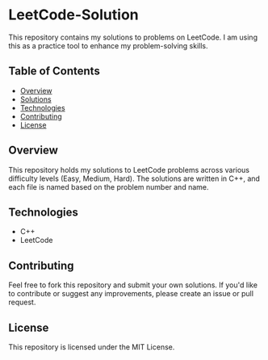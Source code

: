 # LeetCode-Solution

This repository contains my solutions to problems on LeetCode. I am using this as a practice tool to enhance my problem-solving skills.

## Table of Contents

- [Overview](#overview)
- [Solutions](#solutions)
- [Technologies](#technologies)
- [Contributing](#contributing)
- [License](#license)

## Overview

This repository holds my solutions to LeetCode problems across various difficulty levels (Easy, Medium, Hard). The solutions are written in C++, and each file is named based on the problem number and name.



## Technologies

- C++
- LeetCode

## Contributing

Feel free to fork this repository and submit your own solutions. If you'd like to contribute or suggest any improvements, please create an issue or pull request.

## License

This repository is licensed under the MIT License.
